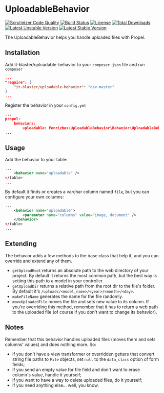 # UploadableBehavior

[![Scrutinizer Code Quality](https://scrutinizer-ci.com/g/it-blaster/uploadable-behavior/badges/quality-score.png?b=master)](https://scrutinizer-ci.com/g/it-blaster/uploadable-behavior/?branch=master) [![Build Status](https://scrutinizer-ci.com/g/it-blaster/uploadable-behavior/badges/build.png?b=master)](https://scrutinizer-ci.com/g/it-blaster/uploadable-behavior/build-status/master) [![License](https://poser.pugx.org/it-blaster/uploadable-behavior/license.svg)](https://packagist.org/packages/it-blaster/uploadable-behavior) [![Total Downloads](https://poser.pugx.org/it-blaster/uploadable-behavior/downloads)](https://packagist.org/packages/it-blaster/uploadable-behavior) [![Latest Unstable Version](https://poser.pugx.org/it-blaster/uploadable-behavior/v/unstable.svg)](https://packagist.org/packages/it-blaster/uploadable-behavior) [![Latest Stable Version](https://poser.pugx.org/it-blaster/uploadable-behavior/v/stable.svg)](https://packagist.org/packages/it-blaster/uploadable-behavior)

The UploadableBehavior helps you handle uploaded files with Propel.

## Installation

Add it-blaster/uploadable-behavior to your `composer.json` file and run `composer`

```json
...
"require": {
    "it-blaster/uploadable-behavior": "dev-master"
}
...
```

Register the behavior in your `config.yml`

```json
...
propel:
    behaviors:
        uploadable: Fenrizbes\UploadableBehavior\Behavior\UploadableBehavior
...
```

## Usage

Add the behavior to your table:

```xml
...
    <behavior name="uploadable" />
</table>
...
```

By default it finds or creates a varchar column named `file`, but you can configure your own columns:

```xml
...
    <behavior name="uploadable">
        <parameter name="columns" value="image, document" />
    </behavior>
</table>
...
```

## Extending

The behavior adds a few methods to the base class that help it, and you can override and extend any of them.
- `getUploadRoot` returns an absolute path to the web directory of your project. By default it returns the most
common path, but the best way is setting this path to a model in your controller.
- `getUploadDir` returns a relative path from the root dir to the file's folder. By default it's
`/uploads/<model_name>/<year>/<month>/<day>`.
- `makeFileName` generates the name for the file randomly.
- `moveUploadedFile` moves the file and sets new value to its column. If you're overriding this method, remember
that it has to return a web path to the uploaded file (of course if you don't want to change its behavior).

## Notes

Remember that this behavior handles uploaded files (moves them and sets columns' values) and does nothing more.
So:
- if you don't have a view transformer or overridden getters that convert string file paths to `File` objects,
set `null` to the `data_class` option of form fields;
- if you send an empty value for file field and don't want to erase column's value, handle it yourself;
- if you want to have a way to delete uploaded files, do it yourself;
- if you need anything else... well, you know.
